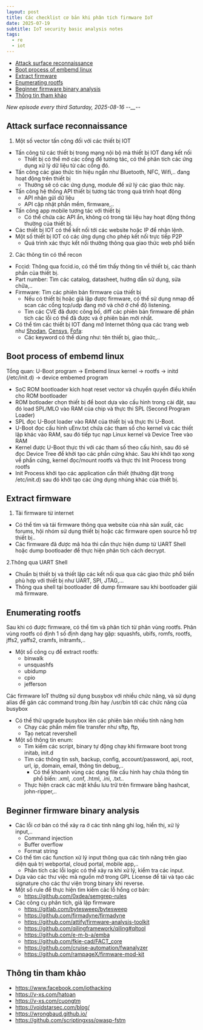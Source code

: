 ```yaml
---
layout: post
title: Các checklist cơ bản khi phân tích firmware IoT
date: 2025-07-19
subtitle: IoT security basic analysis notes
tags:
  - re
  - iot
---
```

- [Attack surface reconnaissance](#attack-surface-reconnaissance)
- [Boot process of embemd linux](#boot-process-of-embemd-linux)
- [Extract firmware](#extract-firmware)
- [Enumerating rootfs](#enumerating-rootfs)
- [Beginner firmware binary analysis](#beginner-firmware-binary-analysis)
- [Thông tin tham khảo](#thông-tin-tham-khảo)

*New episode every third Saturday, 2025-08-16 --__--*
## Attack surface reconnaissance

1. Một số vector tấn công đối với các thiết bị IOT

- Tấn công từ các thiết bị trong mạng nội bộ mà thiết bị IOT đang kết nối
    - Thiết bị có thể mở các cổng để tương tác, có thể phân tích các ứng dụng xử lý dữ liệu từ các cổng đó.
- Tấn công các giao thức tín hiệu ngắn như Bluetooth, NFC, Wifi,.. đang hoạt động trên thiết bị
    - Thường sẽ có các ứng dụng, module để xử lý các giao thức này.
- Tấn công hệ thống API thiết bị tương tác trong quá trình hoạt động
    - API nhận gửi dữ liệu
    - API cập nhật phần mềm, firmware,..
- Tấn công app mobile tương tác với thiết bị
    - Có thể chứa các API ẩn, không có trong tài liệu hay hoạt động thông thường của thiết bị.
- Các thiết bị IOT có thể kết nối tới các website hoặc IP để nhận lệnh.
- Một số thiết bị IOT có các ứng dụng cho phép kết nối trực tiếp P2P
    - Quá trình xác thực kết nối thường thông qua giao thức web phổ biến

2. Các thông tin có thể recon
- Fccid: Thông qua fccid.io, có thể tìm thấy thông tin về thiết bị, các thành phần của thiết bị.
- Part number: Tìm các catalog, datasheet, hướng dẫn sử dụng, sửa chữa,..
- Firmware: Tìm các phiên bản firmware của thiết bị
    - Nếu có thiết bị hoặc giả lập được firmware, có thể sử dụng nmap để scan các cổng tcp/udp đang mở và chờ ở chế độ listening.
    - Tìm các CVE đã được công bố, diff các phiên bản firmware để phân tích các lỗi có thể đã được vá ở phiên bản mới nhất.
- Có thể tìm các thiết bị IOT đang mở Internet thông qua các trang web như [Shodan](https://www.shodan.io/), [Censys](https://search.censys.io/), [Fofa](https://en.fofa.info/):
    - Các keyword có thể dùng như: tên thiết bị, giao thức,..

## Boot process of embemd linux

Tổng quan: U-Boot program -> Embemd linux kernel -> rootfs -> initd (/etc/init.d) -> device embemed program

- SoC ROM bootloader kích hoạt reset vector và chuyển quyền điều khiển cho ROM bootloader
- ROM botloader chọn thiết bị để boot dựa vào cấu hình trong cài đặt, sau đó load SPL/MLO vào RAM của chip và thực thi SPL (Second Program Loader)
- SPL đọc U-Boot loader vào RAM của thiết bị và thực thi U-Boot. 
- U-Boot đọc cấu hình uEnv.txt chứa các tham số cho kernel và các thiết lập khác vào RAM, sau đó tiếp tục nạp Linux kernel và Device Tree vào RAM
- Kernel được U-Boot thực thi với các tham số theo cấu hình, sau đó sẽ đọc Device Tree để khởi tạo các phần cứng khác. Sau khi khởi tạo xong về phần cứng, kernel đọc/mount rootfs và thực thi Init Process trong rootfs
- Init Process khởi tạo các application cần thiết (thường đặt trong /etc/init.d) sau đó khởi tạo các ứng dụng nhúng khác của thiết bị.
 
## Extract firmware
1. Tải firmware từ internet
- Có thể tìm và tải firmware thông qua website của nhà sản xuất, các forums, hội nhóm sử dụng thiết bị hoặc các firmware open source hỗ trợ thiết bị..
- Các firmware đã được mã hóa thì cần thực hiện dump từ UART Shell hoặc dump bootloader để thực hiện phân tích cách decrypt.

2.Thông qua UART Shell 
- Chuẩn bị thiết bị và thiết lập các kết nối qua qua các giao thức phổ biến phù hợp với thiết bị như UART, SPI, JTAG,...
- Thông qua shell tại bootloader để dump firmware sau khi bootloader giải mã firmware.

## Enumerating rootfs

Sau khi có được firmware, có thể tìm và phân tích từ phân vùng rootfs. Phân vùng rootfs có định 1 số định dạng hay gặp: squashfs, ubifs, romfs, rootfs, jffs2, yaffs2, cramfs, initramfs,..

- Một số công cụ để extract rootfs:
    - binwalk
    - unsquashfs
    - ubidump
    - cpio
    - jefferson  
      
Các firmware IoT thường sử dụng busybox với nhiều chức năng, và sử dụng alias để gán các command trong /bin hay /usr/bin tới các chức năng của busybox
- Có thể thử upgrade busybox lên các phiên bản nhiều tính năng hơn
    - Chạy các phần mềm file transfer như sftp, ftp, 
    - Tạo netcat revershell
- Một số thông tin enum:
    - Tìm kiếm các script, binary tự động chạy khi firmware boot trong initab, init.d
    - Tìm các thông tin ssh, backup, config, account/password, api, root, url, ip, domain, email, thông tin debug,..
        - Có thể khoanh vùng các dạng file cấu hình hay chứa thông tin phổ biến: .xml, .conf, .html, .ini, .txt..
    - Thực hiện crack các mật khẩu lưu trữ trên firmware bằng hashcat, john-ripper,..

## Beginner firmware binary analysis 
- Các lỗi cơ bản có thể xảy ra ở các tính năng ghi log, hiển thị, xử lý input,..
    - Command injection
    - Buffer overflow
    - Format string
- Có thể tìm các function xử lý input thông qua các tính năng trên giao diện quả trị webportal, cloud portal, mobile app,..
    - Phân tích các lỗi logic có thể xảy ra khi xử lý, kiểm tra các input.
- Dựa vào các thư việc mã nguồn mở trong GPL License để tải và tạo các signature cho các thư viện trong binary khi reverse.
- Một số rule để thực hiện tìm kiếm các lỗ hổng cơ bản:
    - https://github.com/0xdea/semgrep-rules    
- Các công cụ phân tích, giả lập firmware
    - https://gitlab.com/bytesweep/bytesweep
    - https://github.com/firmadyne/firmadyne
    - https://github.com/attify/firmware-analysis-toolkit
    - https://github.com/qilingframework/qiling#qltool
    - https://github.com/e-m-b-a/emba
    - https://github.com/fkie-cad/FACT_core
    - https://github.com/cruise-automation/fwanalyzer
    - https://github.com/rampageX/firmware-mod-kit
    
## Thông tin tham khảo

- https://www.facebook.com/iothacking
- https://v-xs.com/hatoan
- https://v-xs.com/cuongtm
- https://voidstarsec.com/blog/
- https://wrongbaud.github.io/
- https://github.com/scriptingxss/owasp-fstm